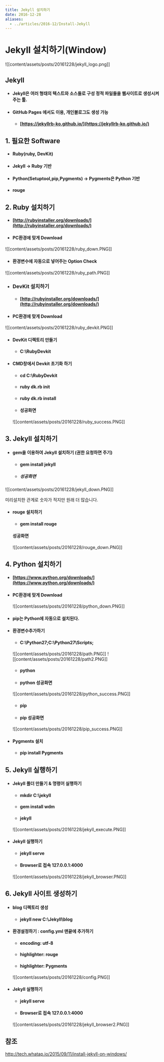 ```yaml
---
title: Jekyll 설치하기
date: 2016-12-28
aliases: 
  - ../articles/2016-12/Install-Jekyll
---
```

# Jekyll 설치하기(Window)
![[content/assets/posts/20161228/jekyll_logo.png]]

## Jekyll

- #### Jekyll은 여러 형태의 텍스트와 소스들로 구성 정적 파일들을 웹사이트로 생성시켜주는 툴.

- #### GitHub Pages 에서도 이용, 개인블로그도 생성 가능
  - #### [https://jekyllrb-ko.github.io/](https://jekyllrb-ko.github.io/)

## 1. 필요한 Software
- #### Ruby(ruby, DevKit)
- #### Jekyll -> **Ruby 기반**
- #### Python(Setuptool,pip,Pygments) -> **Pygments은 Python 기반**
- #### rouge

## 2. Ruby 설치하기
- #### [http://rubyinstaller.org/downloads/](http://rubyinstaller.org/downloads/)

- #### PC환경에 맞게 Download
![[content/assets/posts/20161228/ruby_down.PNG]]
- #### 환경변수에 자동으로 넣어주는 Option Check
![[content/assets/posts/20161228/ruby_path.PNG]]

- ### DevKit 설치하기
  - #### [http://rubyinstaller.org/downloads/](http://rubyinstaller.org/downloads/)

- #### PC환경에 맞게 Download
![[content/assets/posts/20161228/ruby_devkit.PNG]]

- #### DevKit 디렉토리 만들기
  - #### C:\RubyDevkit

- #### CMD창에서 Devkit 초기화 하기
  - #### cd C:\RubyDevkit
  - #### ruby dk.rb init  
  - #### ruby dk.rb install

  - #### 성공화면
  ![[content/assets/posts/20161228/ruby_success.PNG]]

## 3. Jekyll 설치하기
- #### gem을 이용하여 Jekyll 설치하기 (권한 요청하면 주기)
  - #### gem install jekyll

  - ##### 성공화면
 ![[content/assets/posts/20161228/jekyll_down.PNG]]

  미리설치한 관계로 숫자가 적지만 원래 더 많습니다.

- #### rouge 설치하기
  - #### gem install rouge

  #### 성공화면
  ![[content/assets/posts/20161228/rouge_down.PNG]]

## 4. Python 설치하기
  - #### [https://www.python.org/downloads/](https://www.python.org/downloads/)

- #### PC환경에 맞게 Download
  ![[content/assets/posts/20161228/python_down.PNG]]

- #### pip는 Python에 자동으로 설치된다.

- #### 환경변수추가하기
  - #### C:\Python27;C:\Python27\Scripts;
  ![[content/assets/posts/20161228/path.PNG]]
  ![[content/assets/posts/20161228/path2.PNG]]

  - #### python
  - #### python 성공화면
  ![[content/assets/posts/20161228/python_success.PNG]]

  - #### pip

  - #### pip 성공화면
  ![[content/assets/posts/20161228/pip_success.PNG]]

- #### Pygments 설치
  - #### pip install Pygments

## 5. Jekyll 실행하기
- #### Jekyll 폴더 만들기 & 명령어 실행하기
  - #### mkdir C:\jekyll
  - #### gem install wdm
  - #### jekyll
  ![[content/assets/posts/20161228/jekyll_execute.PNG]]

- #### Jekyll 실행하기
  - #### jekyll serve
  - #### Browser로 접속  127.0.0.1:4000

  ![[content/assets/posts/20161228/jekyll_browser.PNG]]

## 6. Jekyll 사이트 생성하기
- #### blog 디렉토리 생성
  - #### jekyll new C:\Jekyll\blog

- #### 환경설정하기 : config.yml 맨끝에 추가하기
  - #### encoding: utf-8
  - #### highlighter: rouge
  - #### highlighter: Pygments
  ![[content/assets/posts/20161228/config.PNG]]

- #### Jekyll 실행하기
  - #### jekyll serve
  - #### Browser로 접속  127.0.0.1:4000
  ![[content/assets/posts/20161228/jekyll_browser2.PNG]]

## 참조
<http://tech.whatap.io/2015/09/11/install-jekyll-on-windows/>
